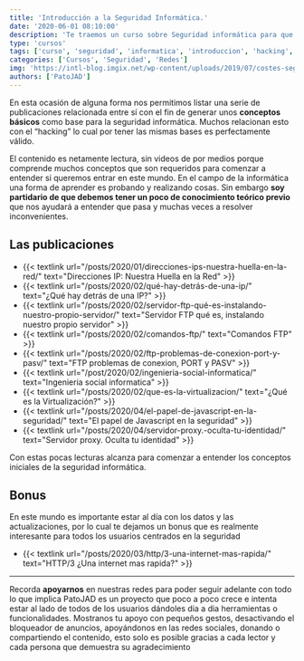 ```yaml
---
title: 'Introducción a la Seguridad Informática.'
date: '2020-06-01 08:10:00'
description: 'Te traemos un curso sobre Seguridad informática para que te inicies en este hermoso mundo.'
type: 'cursos'
tags: ['curso', 'seguridad', 'informatica', 'introduccion', 'hacking', 'estico']
categories: ['Cursos', 'Seguridad', 'Redes']
img: 'https://intl-blog.imgix.net/wp-content/uploads/2019/07/costes-seguridad-informatica-portada.jpg?auto=format%2Cenhance%2Ccompress'
authors: ['PatoJAD']
---
```


En esta ocasión de alguna forma nos permitimos listar una serie de publicaciones relacionada entre sí con el fin de generar unos **conceptos básicos** como base para la seguridad informática. Muchos relacionan esto con el “hacking” lo cual por tener las mismas bases es perfectamente válido.

El contenido es netamente lectura, sin videos de por medios porque comprende muchos conceptos que son requeridos para comenzar a entender si queremos entrar en este mundo. En el campo de la informática una forma de aprender es probando y realizando cosas. Sin embargo **soy partidario de que debemos tener un poco de conocimiento teórico previo** que nos ayudará a entender que pasa y muchas veces a resolver inconvenientes.

## Las publicaciones

-   {{< textlink url="/posts/2020/01/direcciones-ips-nuestra-huella-en-la-red/" text="Direcciones IP: Nuestra Huella en la Red" >}}
-   {{< textlink url="/posts/2020/02/qué-hay-detrás-de-una-ip/" text="¿Qué hay detrás de una IP?" >}}
-   {{< textlink url="/posts/2020/02/servidor-ftp-qué-es-instalando-nuestro-propio-servidor/" text="Servidor FTP qué es, instalando nuestro propio servidor" >}}
-   {{< textlink url="/posts/2020/02/comandos-ftp/" text="Comandos FTP" >}}
-   {{< textlink url="/posts/2020/02/ftp-problemas-de-conexion-port-y-pasv/" text="FTP problemas de conexion, PORT y PASV" >}}
-   {{< textlink url="/post/2020/02/ingenieria-social-informatica/" text="Ingenieria social informatica" >}}
-   {{< textlink url="/posts/2020/02/que-es-la-virtualizacion/" text="¿Qué es la Virtualización?" >}}
-   {{< textlink url="/posts/2020/04/el-papel-de-javascript-en-la-seguridad/" text="El papel de Javascript en la seguridad" >}}
-   {{< textlink url="/posts/2020/04/servidor-proxy.-oculta-tu-identidad/" text="Servidor proxy. Oculta tu identidad" >}}

Con estas pocas lecturas alcanza para comenzar a entender los conceptos iniciales de la seguridad informática.

## Bonus

En este mundo es importante estar al día con los datos y las actualizaciones, por lo cual te dejamos un bonus que es realmente interesante para todos los usuarios centrados en la seguridad

-   {{< textlink url="/posts/2020/03/http/3-una-internet-mas-rapida/" text="HTTP/3 ¿Una internet mas rapida?" >}}

---

Recorda **apoyarnos** en nuestras redes para poder seguir adelante con todo lo que implica PatoJAD es un proyecto que poco a poco crece e intenta estar al lado de todos de los usuarios dándoles dia a dia herramientas o funcionalidades. Mostranos tu apoyo con pequeños gestos, desactivando el bloqueador de anuncios, apoyándonos en las redes sociales, donando o compartiendo el contenido, esto solo es posible gracias a cada lector y cada persona que demuestra su agradecimiento
